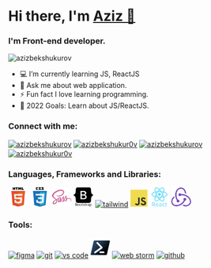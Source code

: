 <h1>Hi there, I'm <a href="https://azizshukurov.uz">Aziz 👋</a></h1>
<h3>I'm Front-end developer.</h3>

<p align="left"> <img src="https://komarev.com/ghpvc/?username=azizbekshukurov&label=Profile%20views&color=0e75b6&style=flat" alt="azizbekshukurov" /> </p>

- 💻 I’m currently learning JS, ReactJS
- 💬 Ask me about web application.
- ⚡ Fun fact I love learning programming.
- 🥅 2022 Goals: Learn about JS/ReactJS.
<!-- - 🤝 I’m looking for opportunities to collaborate with back-end developer. -->
<!-- - 👨‍💻 All of my projects are available at [https://azizshukurov.uz](https://azizshukurov.uz) -->
<!-- - 📫 How to reach me **azizbekshukurov11@gmail.com** -->


<h3 align="left">Connect with me:</h3>
<p align="left">
<!-- <a href="https://azizshukurov.uz" target="blank"><img align="center" src="" alt="azizshukurov" height="30" width="40" /></a> -->
<a href="https://t.me/azizbekshukurov" target="blank"><img align="center" src="https://upload.wikimedia.org/wikipedia/commons/e/ef/Telegram_X_2019_Logo.svg" alt="azizbekshukurov" height="30" width="40" /></a>
<a href="https://twitter.com/azizbekshukur0v" target="blank"><img align="center" src="https://raw.githubusercontent.com/rahuldkjain/github-profile-readme-generator/master/src/images/icons/Social/twitter.svg" alt="azizbekshukur0v" height="30" width="40" /></a>
<a href="https://linkedin.com/in/azizbekshukurov" target="blank"><img align="center" src="https://raw.githubusercontent.com/rahuldkjain/github-profile-readme-generator/master/src/images/icons/Social/linked-in-alt.svg" alt="azizbekshukurov" height="30" width="40" /></a>
<a href="https://instagram.com/azizshukur0v" target="blank"><img align="center" src="https://raw.githubusercontent.com/rahuldkjain/github-profile-readme-generator/master/src/images/icons/Social/instagram.svg" alt="azizbekshukur0v" height="30" width="40" /></a>
</p>

<h3 align="left">Languages, Frameworks and Libraries:</h3>
<p align="left">
  <a href="https://www.w3.org/html/" target="_blank" rel="noreferrer"> <img src="https://raw.githubusercontent.com/devicons/devicon/master/icons/html5/html5-original-wordmark.svg" alt="html5" width="40" height="40"/></a>
<a href="https://www.w3schools.com/css/" target="_blank" rel="noreferrer"> <img src="https://raw.githubusercontent.com/devicons/devicon/master/icons/css3/css3-original-wordmark.svg" alt="css3" width="40" height="40"/></a>
  <a href="https://sass-lang.com" target="_blank" rel="noreferrer"> <img src="https://raw.githubusercontent.com/devicons/devicon/master/icons/sass/sass-original.svg" alt="sass" width="40" height="40"/></a>
<a href="https://getbootstrap.com" target="_blank" rel="noreferrer"><img src="https://raw.githubusercontent.com/devicons/devicon/master/icons/bootstrap/bootstrap-plain-wordmark.svg" alt="bootstrap" width="40" height="40"/></a>
  <a href="https://tailwindcss.com/" target="_blank" rel="noreferrer"> <img src="https://www.vectorlogo.zone/logos/tailwindcss/tailwindcss-icon.svg" alt="tailwind" width="40" height="40"/></a>
  <a href="https://developer.mozilla.org/en-US/docs/Web/JavaScript" target="_blank" rel="noreferrer"> <img src="https://raw.githubusercontent.com/devicons/devicon/master/icons/javascript/javascript-original.svg" alt="javascript" width="35" height="35"/></a>
  <a href="https://reactjs.org/" target="_blank" rel="noreferrer"> <img src="https://raw.githubusercontent.com/devicons/devicon/master/icons/react/react-original-wordmark.svg" alt="react" width="40" height="40"/></a>
  <a href="https://redux.js.org" target="_blank" rel="noreferrer"> <img src="https://raw.githubusercontent.com/devicons/devicon/master/icons/redux/redux-original.svg" alt="redux" width="40" height="40"/></a>
<!--     <a href="https://www.python.org" target="_blank" rel="noreferrer"> <img src="https://raw.githubusercontent.com/devicons/devicon/master/icons/python/python-original.svg" alt="python" width="40" height="40"/></a> -->
  <!--   <a href="https://materializecss.com/" target="_blank" rel="noreferrer"> <img src="https://raw.githubusercontent.com/prplx/svg-logos/5585531d45d294869c4eaab4d7cf2e9c167710a9/svg/materialize.svg" alt="materialize" width="40" height="40"/></a>  -->
</p>

<h3 align="left">Tools:</h3>
<p align="left">
  <a href="https://www.figma.com/" target="_blank" rel="noreferrer"> <img src="https://www.vectorlogo.zone/logos/figma/figma-icon.svg" alt="figma" width="40"             height="40"/></a>
 <a href="https://git-scm.com" target="_blank" rel="noreferrer"> <img src="https://github.com/tomchen/stack-icons/blob/master/logos/git-icon.svg" alt="git"      width="40" height="40"/></a>
    <a href="https://code.visualstudio.com" target="_blank" rel="noreferrer"> <img src="https://github.com/tomchen/stack-icons/blob/master/logos/visual-studio-code.svg" alt="vs code" width="40" height="40"/></a>
 <a href="https://www.powershellgallery.com/" target="_blank" rel="noreferrer"> <img src="https://raw.githubusercontent.com/github/explore/80688e429a7d4ef2fca1e82350fe8e3517d3494d/topics/powershell/powershell.png" alt="powershell" width="40" height="40"/></a>
      <a href="https://camo.githubusercontent.com/3f5dc7619716c35cc77371d51e577a656bd896f9fa8c98e6bcd92b6e7ac2c1c1/68747470733a2f2f75706c6f61642e77696b696d656469612e6f72672f77696b6970656469612f636f6d6d6f6e732f7468756d622f632f63302f57656253746f726d5f49636f6e2e7376672f3132303070782d57656253746f726d5f49636f6e2e7376672e706e67" target="_blank" rel="noreferrer"> <img src="https://camo.githubusercontent.com/3f5dc7619716c35cc77371d51e577a656bd896f9fa8c98e6bcd92b6e7ac2c1c1/68747470733a2f2f75706c6f61642e77696b696d656469612e6f72672f77696b6970656469612f636f6d6d6f6e732f7468756d622f632f63302f57656253746f726d5f49636f6e2e7376672f3132303070782d57656253746f726d5f49636f6e2e7376672e706e67" alt="web storm" width="40" height="40"/></a>
 <a href="https://github.com" target="_blank" rel="noreferrer"><img src="https://upload.wikimedia.org/wikipedia/commons/9/91/Octicons-mark-github.svg" alt="github" width="40" height="40"/></a>
</p>
  
  
<!-- <p><img align="left" src="https://github-readme-stats.vercel.app/api/top-langs?username=azizshukurov&show_icons=true&locale=en&layout=compact" alt="azizshukurov" /></p>

<p>&nbsp;<img align="center" src="https://github-readme-stats.vercel.app/api?username=azizshukurov&show_icons=true&locale=en" alt="azizshukurov" /></p>

<p><img align="center" src="https://github-readme-streak-stats.herokuapp.com/?user=azizshukurov&" alt="azizshukurov" /></p> -->
